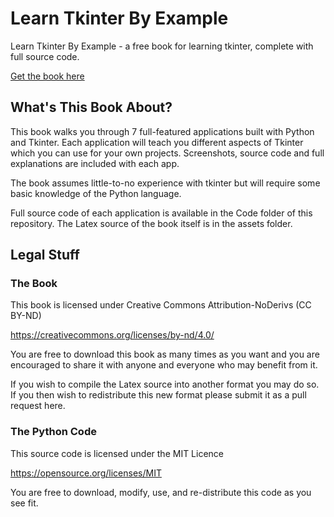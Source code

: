 # Learn Tkinter By Example
Learn Tkinter By Example - a free book for learning tkinter, complete with full source code.

[Get the book here](Tkinter-By-Example.pdf)

## What's This Book About?

This book walks you through 7 full-featured applications built with Python and Tkinter. Each application will teach you different aspects of Tkinter which you can use for your own projects. Screenshots, source code and full explanations are included with each app.

The book assumes little-to-no experience with tkinter but will require some basic knowledge of the Python language. 

Full source code of each application is available in the Code folder of this repository. The Latex source of the book itself is in the assets folder. 

## Legal Stuff

### The Book

This book is licensed under Creative Commons Attribution-NoDerivs (CC BY-ND)

https://creativecommons.org/licenses/by-nd/4.0/

You are free to download this book as many times as you want and you are encouraged to share it with anyone and everyone who may benefit from it. 

If you wish to compile the Latex source into another format you may do so. If you then wish to redistribute this new format please submit it as a pull request here. 

### The Python Code

This source code is licensed under the MIT Licence

https://opensource.org/licenses/MIT

You are free to download, modify, use, and re-distribute this code as you see fit.
